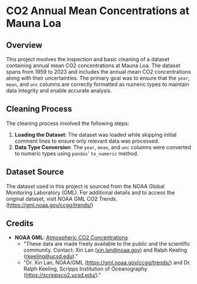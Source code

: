 # CO2 Annual Mean Concentrations at Mauna Loa

## Overview
This project involves the inspection and basic cleaning of a dataset containing annual mean CO2 concentrations at Mauna Loa. The dataset spans from 1959 to 2023 and includes the annual mean CO2 concentrations along with their uncertainties. The primary goal was to ensure that the `year`, `mean`, and `unc` columns are correctly formatted as numeric types to maintain data integrity and enable accurate analysis.

## Cleaning Process
The cleaning process involved the following steps:
1. **Loading the Dataset**: The dataset was loaded while skipping initial comment lines to ensure only relevant data was processed.
2. **Data Type Conversion**: The `year`, `mean`, and `unc` columns were converted to numeric types using `pandas`' `to_numeric` method. 

## Dataset Source

The dataset used in this project is sourced from the NOAA Global Monitoring Laboratory (GML). For additional details and to access the original dataset, visit NOAA GML CO2 Trends. (https://gml.noaa.gov/ccgg/trends/)

## Credits

- **NOAA GML**: [Atmospheric CO2 Concentrations](https://gml.noaa.gov/ccgg/trends/)
  - "These data are made freely available to the public and the scientific community. Contact: Xin Lan (xin.lan@noaa.gov) and Ralph Keeling (rkeeling@ucsd.edu)."
  - "Dr. Xin Lan, NOAA/GML (https://gml.noaa.gov/ccgg/trends/) and Dr. Ralph Keeling, Scripps Institution of Oceanography (https://scrippsco2.ucsd.edu/)."
